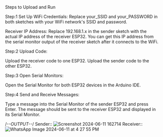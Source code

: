 Steps to Upload and Run

Step:1 Set Up WiFi Credentials:
Replace your_SSID and your_PASSWORD in both sketches with your WiFi network's SSID and password.

Receiver IP Address:
Replace 192.168.1.x in the sender sketch with the actual IP address of the receiver ESP32. You can get this IP address from the serial monitor output of the receiver sketch after it connects to the WiFi.

Step:2 Upload Code:

Upload the receiver code to one ESP32.
Upload the sender code to the other ESP32.

Step:3 Open Serial Monitors:

Open the Serial Monitor for both ESP32 devices in the Arduino IDE.

Step:4 Send and Receive Messages:

Type a message into the Serial Monitor of the sender ESP32 and press Enter.
The message should be sent to the receiver ESP32 and displayed in its Serial Monitor.

/*--OUTPUT--*/
Sender::
![Screenshot 2024-06-11 162714](https://github.com/owais8113/UDP_ESP32/assets/127936539/4ef9900b-27db-441b-9e55-94d9547659c8)
Receiver::
![WhatsApp Image 2024-06-11 at 4 27 55 PM](https://github.com/owais8113/UDP_ESP32/assets/127936539/e5af8ab2-d233-42d9-80ce-c39b7431771b)
